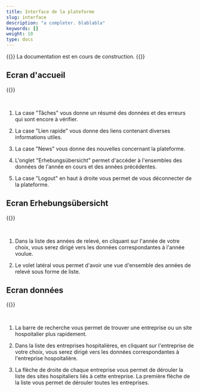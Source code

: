 ```yaml
---
title: Interface de la plateforme
slug: interface
description: "a completer. blablabla"
keywords: []
weight: 10
type: docs
---
```


{{<alert color="info">}}
La documentation est en cours de construction.
{{</alert>}}


## Ecran d'accueil

{{<insertImage image="ecran_accueil.png" class="bord img_full">}}

 &nbsp;

1. La case "Tâches" vous donne un résumé des données et des erreurs qui sont encore à vérifier. 

2. La case "Lien rapide" vous donne des liens contenant diverses informations utiles.

3. La case "News" vous donne des nouvelles concernant la plateforme.

4. L'onglet "Erhebungsübersicht" permet d'accéder à l'ensembles des données de l'année en cours et des années précédentes. 

5. La case "Logout" en haut à droite vous permet de vous déconnecter de la plateforme. 

## Ecran Erhebungsübersicht

{{<insertImage image="ecran_erhebungsubersicht.png" class="bord img_full">}}

 &nbsp;

 1. Dans la liste des années de relevé, en cliquant sur l'année de votre choix, vous serez dirigé vers les données correspondantes à l'année voulue.

 2. Le volet latéral vous permet d'avoir une vue d'ensemble des années de relevé sous forme de liste.

 ## Ecran données

 {{<insertImage image="ecran_donnees.png" class="bord img_full">}}

 &nbsp;

 1. La barre de recherche vous permet de trouver une entreprise ou un site hospoitalier plus rapidement.

 2. Dans la liste des entreprises hospitalières, en cliquant sur l'entreprise de votre choix, vous serez dirigé vers les données correspondantes à l'entreprise hospoitalière.

 3. La flèche de droite de chaque entreprise vous permet de dérouler la liste des sites hospitaliers liés à cette entreprise. La première flèche de la liste vous permet de dérouler toutes les entreprises. 